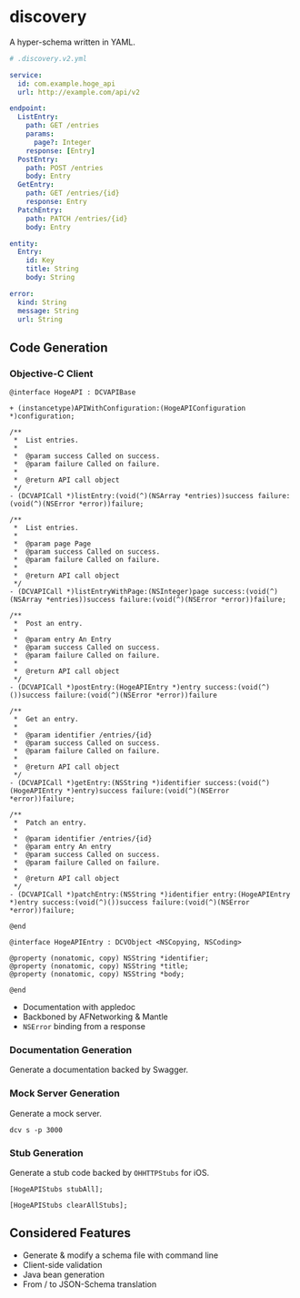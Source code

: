 discovery
=========

A hyper-schema written in YAML.

```yml
# .discovery.v2.yml

service:
  id: com.example.hoge_api
  url: http://example.com/api/v2

endpoint:
  ListEntry:
    path: GET /entries
    params:
      page?: Integer
    response: [Entry]
  PostEntry:
  	path: POST /entries
  	body: Entry
  GetEntry:
  	path: GET /entries/{id}
  	response: Entry
  PatchEntry:
  	path: PATCH /entries/{id}
  	body: Entry

entity:
  Entry:
  	id: Key
  	title: String
  	body: String

error:
  kind: String
  message: String
  url: String
```

Code Generation
---

### Objective-C Client

```objc
@interface HogeAPI : DCVAPIBase

+ (instancetype)APIWithConfiguration:(HogeAPIConfiguration *)configuration;

/**
 *  List entries.
 *
 *  @param success Called on success.
 *  @param failure Called on failure.
 *
 *  @return API call object
 */
- (DCVAPICall *)listEntry:(void(^)(NSArray *entries))success failure:(void(^)(NSError *error))failure;

/**
 *  List entries.
 *
 *  @param page Page
 *  @param success Called on success.
 *  @param failure Called on failure.
 *
 *  @return API call object
 */
- (DCVAPICall *)listEntryWithPage:(NSInteger)page success:(void(^)(NSArray *entries))success failure:(void(^)(NSError *error))failure;

/**
 *  Post an entry.
 *
 *  @param entry An Entry
 *  @param success Called on success.
 *  @param failure Called on failure.
 *
 *  @return API call object
 */
- (DCVAPICall *)postEntry:(HogeAPIEntry *)entry success:(void(^)())success failure:(void(^)(NSError *error))failure

/**
 *  Get an entry.
 *
 *  @param identifier /entries/{id}
 *  @param success Called on success.
 *  @param failure Called on failure.
 *
 *  @return API call object
 */
- (DCVAPICall *)getEntry:(NSString *)identifier success:(void(^)(HogeAPIEntry *)entry)success failure:(void(^)(NSError *error))failure;

/**
 *  Patch an entry.
 *
 *  @param identifier /entries/{id}
 *  @param entry An entry
 *  @param success Called on success.
 *  @param failure Called on failure.
 *
 *  @return API call object
 */
- (DCVAPICall *)patchEntry:(NSString *)identifier entry:(HogeAPIEntry *)entry success:(void(^)())success failure:(void(^)(NSError *error))failure;

@end
```

```objc
@interface HogeAPIEntry : DCVObject <NSCopying, NSCoding>

@property (nonatomic, copy) NSString *identifier;
@property (nonatomic, copy) NSString *title;
@property (nonatomic, copy) NSString *body;

@end
```

- Documentation with appledoc
- Backboned by AFNetworking & Mantle
- `NSError` binding from a response

### Documentation Generation

Generate a documentation backed by Swagger.

### Mock Server Generation

Generate a mock server.

`dcv s -p 3000`

### Stub Generation

Generate a stub code backed by `OHHTTPStubs` for iOS.

```objc
[HogeAPIStubs stubAll];

[HogeAPIStubs clearAllStubs];
```

Considered Features
---

- Generate & modify a schema file with command line
- Client-side validation
- Java bean generation
- From / to JSON-Schema translation
